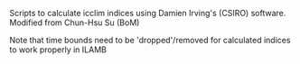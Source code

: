 Scripts to calculate icclim indices using Damien Irving's (CSIRO) software. Modified from Chun-Hsu Su (BoM)

Note that time bounds need to be 'dropped'/removed for calculated indices to work properly in ILAMB